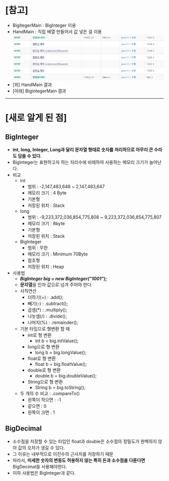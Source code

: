 # [참고]
- BigitegerMain : BigInteger 이용
- HandMain : 직접 배열 만들어서 값 넣은 걸 이용
![img.png](img.png)
- [위] HandMain 결과
- [아래] BigintegerMain 결과 

****

# [새로 알게 된 점]
## BigInteger
- **int, long, Integer, Long과 달리 문자열 형태로 숫자를 처리하므로 아무리 큰 수라도 담을 수 있다.**
- BigInteger는 표현하고자 하는 자리수에 비례하여 사용하는 메모리 크기가 늘어난다.
- 비교
  - int
    - 범위 : -2,147,483,648 ~ 2,147,483,647
    - 메모리 크기 : 4 Byte
    - 기본형
    - 저장된 위치 : Stack
  - long
    - 범위 : -9,223,372,036,854,775,808 ~ 9,223,372,036,854,775,807
    - 메모리 크기 : 8byte
    - 기본형
    - 저장된 위치 : Stack
  - BigInteger
    - 범위 : 무한
    - 메모리 크기 : Minimum 70Byte
    - 참조형
    - 저장된 위치 : Heap
- 사용법
  - ***BigInteger big = new BigInteger("1001");***
  - **문자열**을 인자 값으로 넘겨 주어야 한다.
  - 사칙연산
    - 더하기(+) : .add();
    - 빼기(-) : .subtract();
    - 곱셈(*) : .multiply();
    - 나눗셈(/) : .divide();
    - 나머지(%) : .remainder();
  - 기본 타입으로 형변환 할 때
    - int로 형 변환
      - int b = big.intValue();
    - long으로 형 변환
        - long b = big.longValue();
    - float로 형 변환
        - float b = big.floatValue();
    - double로 형 변환
        - double b = big.doubleValue();
    - String으로 형 변환
        - String b = big.toString();
  - 두 개의 수 비교 : .compareTo()
    - 왼쪽이 작으면 : -1
    - 같으면 : 0
    - 왼쪽이 크면 : 1

## BigDecimal
- 소수점을 저장할 수 있는 타입인 float과 double은 소수점의 정밀도가 완벽하지 않아 값의 오차가 생길 수 있다.
- 그 이유는 내부적으로 이진수의 근사치를 저장하기 때문
- 따라서, **미세한 숫자의 변동도 허용하지 않는 특히 돈과 소수점을 다룬다면** BigDecimal을 사용해야한다.
- 이하 사용법은 BigInteger과 같다.